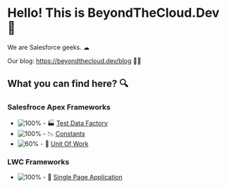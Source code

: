 # Hello! This is BeyondTheCloud.Dev 👋

We are Salesforce geeks. ☁︎

Our blog: https://beyondthecloud.dev/blog 🧑‍💻

## What you can find here? 🔍

### Salesfroce Apex Frameworks 
- ![100%](https://progress-bar.dev/100) - 🏭 [Test Data Factory](https://github.com/beyond-the-cloud-dev/apex-test-data-factory) 
- ![100%](https://progress-bar.dev/100) - 📉 [Constants](https://github.com/beyond-the-cloud-dev/apex-consts) 
- ![60%](https://progress-bar.dev/60) - 💼 [Unit Of Work](https://github.com/beyond-the-cloud-dev/unit-of-work) 

### LWC Frameworks
- ![100%](https://progress-bar.dev/100) - 💆 [Single Page Application](https://github.com/beyond-the-cloud-dev/lwc-spa) 
